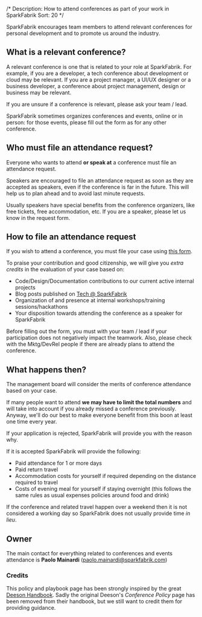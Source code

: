 /*
Description: How to attend conferences as part of your work in SparkFabrik
Sort: 20
*/

SparkFabrik encourages team members to attend relevant conferences for personal development and to promote us around the industry.

## What is a relevant conference?

A relevant conference is one that is related to your role at SparkFabrik. For example, if you are a developer, a tech conference about development or cloud may be relevant. If you are a project manager, a UI/UX designer or a business developer, a conference about project management, design or business may be relevant.

If you are unsure if a conference is relevant, please ask your team / lead.

SparkFabrik sometimes organizes conferences and events, online or in person: for those events, please fill out the form as for any other conference.

## Who must file an attendance request?

Everyone who wants to attend **or speak at** a conference must file an attendance request.

Speakers are encouraged to file an attendance request as soon as they are accepted as speakers, even if the conference is far in the future. This will help us to plan ahead and to avoid last minute requests.

Usually speakers have special benefits from the conference organizers, like free tickets, free accommodation, etc. If you are a speaker, please let us know in the request form.

## How to file an attendance request

If you wish to attend a conference, you must file your case using [this form](https://docs.google.com/forms/d/e/1FAIpQLSfN31dXCi4ddCAjZ5aMbZbWDCsWOJIDrDfB-MSzh7PTJGkf0w/viewform?usp=sf_link).

To praise your contribution and good citizenship, we will give you *extra credits* in the evaluation of your case based on:

* Code/Design/Documentation contributions to our current active internal projects
* Blog posts published on [Tech @ SparkFabrik](http://tech.sparkfabrik.com)
* Organization of and presence at internal workshops/training sessions/hackathons
* Your disposition towards attending the conference as a speaker for SparkFabrik

Before filling out the form, you must with your team / lead if your participation does not negatively impact the teamwork. Also, please check with the Mktg/DevRel people if there are already plans to attend the conference.

## What happens then?

The management board will consider the merits of conference attendance based on your case.

If many people want to attend **we may have to limit the total numbers** and will take into account if you already missed a conference previously. Anyway, we'll do our best to make everyone benefit from this boon at least one time every year.

If your application is rejected, SparkFabrik will provide you with the reason why.

If it is accepted SparkFabrik will provide the following:

* Paid attendance for 1 or more days
* Paid return travel
* Accommodation costs for yourself if required depending on the distance required to travel
* Costs of evening meal for yourself if staying overnight (this follows the same rules as usual expenses policies around food and drink)

If the conference and related travel happen over a weekend then it is not considered a working day so SparkFabrik does not usually provide time _in lieu_.

## Owner

The main contact for everything related to conferences and events attendance is **Paolo Mainardi** (<paolo.mainardi@sparkfabrik.com>)

### Credits

This policy and playbook page has been strongly inspired by the great [Deeson Handbook](http://handbook.deeson.co.uk/). Sadly the original Deeson's _Conference Policy_ page has been removed from their handbook, but we still want to credit them for providing guidance.
